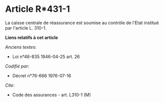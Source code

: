# Article R*431-1

La caisse centrale de réassurance est soumise au contrôle de l'Etat institué par l'article L. 310-1.

**Liens relatifs à cet article**

_Anciens textes_:

  - Loi n°46-835 1946-04-25 art. 26

_Codifié par_:

  - Décret n°76-666 1976-07-16

_Cite_:

  - Code des assurances - art. L310-1 (M)
